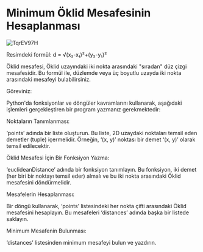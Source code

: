 # Minimum Öklid Mesafesinin Hesaplanması


![TqrEV97H](https://github.com/firat-dincer/Minimum-klid-Mesafesinin-Hesaplanmas-/assets/152089531/4e4a3041-6002-4e2e-bf21-e4e213278acc)

Resimdeki formül:
d = √(x₂-x₁)²+(y₂-y₁)²

Öklid mesafesi, Öklid uzayındaki iki nokta arasındaki "sıradan" düz çizgi mesafesidir. Bu formül ile, düzlemde veya üç boyutlu uzayda iki nokta arasındaki mesafeyi bulabilirsiniz.

Göreviniz:

Python'da fonksiyonlar ve döngüler kavramlarını kullanarak, aşağıdaki işlemleri gerçekleştiren bir program yazmanız gerekmektedir:

Noktaların Tanımlanması:

‘points’ adında bir liste oluşturun. Bu liste, 2D uzaydaki noktaları temsil eden demetler (tuple) içermelidir. 
Örneğin, ‘(x, y)’ noktası bir demet ‘(x, y)’ olarak temsil edilecektir.

Öklid Mesafesi İçin Bir Fonksiyon Yazma:

‘euclideanDistance’ adında bir fonksiyon tanımlayın. Bu fonksiyon, iki demet (her biri bir noktayı temsil eder) almalı ve bu iki nokta arasındaki Öklid mesafesini döndürmelidir.

Mesafelerin Hesaplanması:

Bir döngü kullanarak, ‘points’ listesindeki her nokta çifti arasındaki Öklid mesafesini hesaplayın. Bu mesafeleri ‘distances’ adında başka bir listede saklayın.

Minimum Mesafenin Bulunması:

‘distances’ listesinden minimum mesafeyi bulun ve yazdırın.
